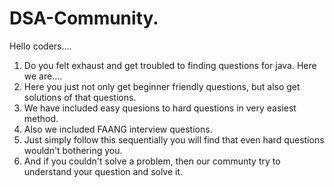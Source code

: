 # DSA-Community.
   Hello coders....
1. Do you felt exhaust and get troubled to finding questions for
   java.
   Here we are....
2. Here you just not only get beginner friendly questions, 
   but also get solutions of that questions.
2. We have included easy quesions to hard questions in very easiest method.
3. Also we included FAANG interview questions.
4. Just simply follow this sequentially you will find that even hard questions wouldn't bothering you.
8. And if you couldn't solve a problem, then our communty try to understand your question and solve it.
<!-- BLOG-POST-LIST:START -->
<!-- BLOG-POST-LIST:END -->
